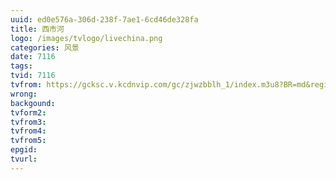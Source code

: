 ```yaml
---
uuid: ed0e576a-306d-238f-7ae1-6cd46de328fa
title: 西市河
logo: /images/tvlogo/livechina.png
categories: 风景
date: 7116
tags:
tvid: 7116
tvfrom: https://gcksc.v.kcdnvip.com/gc/zjwzbblh_1/index.m3u8?BR=md&region=shanghai
wrong:
backgound:
tvform2:
tvfrom3:
tvfrom4:
tvfrom5:
epgid:
tvurl:
---
```

